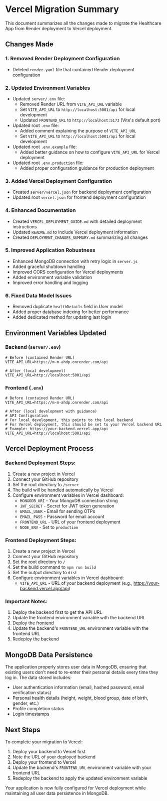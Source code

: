 # Vercel Migration Summary

This document summarizes all the changes made to migrate the Healthcare App from Render deployment to Vercel deployment.

## Changes Made

### 1. Removed Render Deployment Configuration
- Deleted `render.yaml` file that contained Render deployment configuration

### 2. Updated Environment Variables
- Updated `server/.env` file:
  - Removed Render URL from `VITE_API_URL` variable
  - Set `VITE_API_URL` to `http://localhost:5001/api` for local development
  - Updated `FRONTEND_URL` to `http://localhost:5173` (Vite's default port)
- Updated root `.env` file:
  - Added comment explaining the purpose of `VITE_API_URL`
  - Set `VITE_API_URL` to `http://localhost:5001/api` for local development
- Updated root `.env.example` file:
  - Added better guidance on how to configure `VITE_API_URL` for Vercel deployment
- Updated root `.env.production` file:
  - Added proper configuration guidance for production deployment

### 3. Added Vercel Deployment Configuration
- Created `server/vercel.json` for backend deployment configuration
- Updated root `vercel.json` for frontend deployment configuration

### 4. Enhanced Documentation
- Created `VERCEL_DEPLOYMENT_GUIDE.md` with detailed deployment instructions
- Updated `README.md` to include Vercel deployment information
- Created `DEPLOYMENT_CHANGES_SUMMARY.md` summarizing all changes

### 5. Improved Application Robustness
- Enhanced MongoDB connection with retry logic in `server.js`
- Added graceful shutdown handling
- Improved CORS configuration for Vercel deployments
- Added environment variable validation
- Improved error handling and logging

### 6. Fixed Data Model Issues
- Removed duplicate `healthDetails` field in User model
- Added proper database indexing for better performance
- Added dedicated method for updating last login

## Environment Variables Updated

### Backend (`server/.env`)
```env
# Before (contained Render URL)
VITE_API_URL=https://m-m-ahdp.onrender.com/api

# After (local development)
VITE_API_URL=http://localhost:5001/api
```

### Frontend (`.env`)
```env
# Before (contained Render URL)
VITE_API_URL=https://m-m-ahdp.onrender.com/api

# After (local development with guidance)
# API Configuration
# For local development, this points to the local backend
# For Vercel deployment, this should be set to your Vercel backend URL
# Example: https://your-backend.vercel.app/api
VITE_API_URL=http://localhost:5001/api
```

## Vercel Deployment Process

### Backend Deployment Steps:
1. Create a new project in Vercel
2. Connect your GitHub repository
3. Set the root directory to `/server`
4. The build will be handled automatically by Vercel
5. Configure environment variables in Vercel dashboard:
   - `MONGODB_URI` - Your MongoDB connection string
   - `JWT_SECRET` - Secret for JWT token generation
   - `EMAIL_USER` - Email for sending OTPs
   - `EMAIL_PASS` - Password for email account
   - `FRONTEND_URL` - URL of your frontend deployment
   - `NODE_ENV` - Set to `production`

### Frontend Deployment Steps:
1. Create a new project in Vercel
2. Connect your GitHub repository
3. Set the root directory to `/`
4. Set the build command to `npm run build`
5. Set the output directory to `dist`
6. Configure environment variables in Vercel dashboard:
   - `VITE_API_URL` - URL of your backend deployment (e.g., https://your-backend.vercel.app/api)

### Important Notes:
1. Deploy the backend first to get the API URL
2. Update the frontend environment variable with the backend URL
3. Deploy the frontend
4. Update the backend's `FRONTEND_URL` environment variable with the frontend URL
5. Redeploy the backend

## MongoDB Data Persistence

The application properly stores user data in MongoDB, ensuring that existing users don't need to re-enter their personal details every time they log in. The data stored includes:

- User authentication information (email, hashed password, email verification status)
- Personal health details (height, weight, blood group, date of birth, gender, etc.)
- Profile completion status
- Login timestamps

## Next Steps

To complete your migration to Vercel:

1. Deploy your backend to Vercel first
2. Note the URL of your deployed backend
3. Deploy your frontend to Vercel
4. Update the backend's `FRONTEND_URL` environment variable with your frontend URL
5. Redeploy the backend to apply the updated environment variable

Your application is now fully configured for Vercel deployment while maintaining all user data persistence in MongoDB.